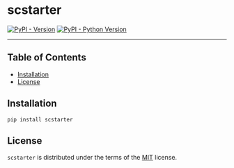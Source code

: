 # scstarter

[![PyPI - Version](https://img.shields.io/pypi/v/scstarter.svg)](https://pypi.org/project/scstarter)
[![PyPI - Python Version](https://img.shields.io/pypi/pyversions/scstarter.svg)](https://pypi.org/project/scstarter)

-----

## Table of Contents

- [Installation](#installation)
- [License](#license)

## Installation

```console
pip install scstarter
```

## License

`scstarter` is distributed under the terms of the [MIT](https://spdx.org/licenses/MIT.html) license.
